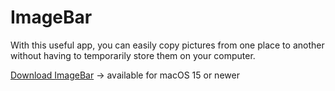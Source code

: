 # ImageBar
With this useful app, you can easily copy pictures from one place to another without having to temporarily store them on your computer.

[Download ImageBar](https://github.com/MisterNeptun/ImageBar/releases/download/v1.0.1/ImageBar.app.zip)   -> available for macOS 15 or newer
